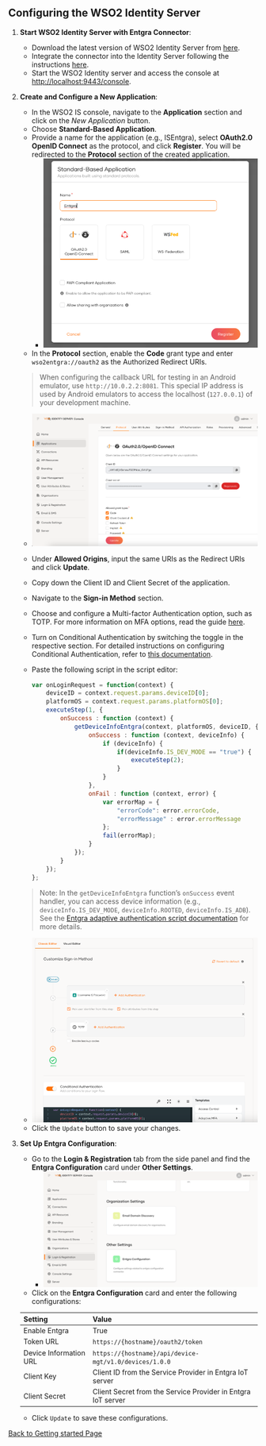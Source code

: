 ## Configuring the WSO2 Identity Server

1. **Start WSO2 Identity Server with Entgra Connector**:
    - Download the latest version of WSO2 Identity Server from [here](https://wso2.com/identity-server).
    - Integrate the connector into the Identity Server following the instructions [here](artifact.md).
    - Start the WSO2 Identity server and access the console at [http://localhost:9443/console](http://localhost:9443/carbon).

2. **Create and Configure a New Application**:
    - In the WSO2 IS console, navigate to the **Application** section and click on the *New Application* button.
    - Choose **Standard-Based Application**.
    - Provide a name for the application (e.g., ISEntgra), select **OAuth2.0 OpenID Connect** as the protocol, 
   and click **Register**. You will be redirected to the **Protocol** section of the created application.
        - <img src="../images/img_2.png" alt="Application Creation" width="450"/>
    - In the **Protocol** section, enable the **Code** grant type and enter `wso2entgra://oauth2` as the Authorized 
   Redirect URIs. 
   > When configuring the callback URL for testing in an Android emulator, use `http://10.0.2.2:8081`. This special
   > IP address is used by Android emulators to access the localhost (`127.0.0.1`) of your development machine.
    - <img src="../images/img_3.png" alt="Application Protocol" width="600"/>
    - Under **Allowed Origins**, input the same URIs as the Redirect URIs and click **Update**.
    - Copy down the Client ID and Client Secret of the application.
    - Navigate to the **Sign-in Method** section.
    - Choose and configure a Multi-factor Authentication option, such as TOTP. For more information on MFA options, read the guide [here](https://is.docs.wso2.com/en/next/guides/authentication/mfa/).
    - Turn on Conditional Authentication by switching the toggle in the respective section. For detailed instructions on configuring Conditional Authentication, 
   refer to [this documentation](https://is.docs.wso2.com/en/next/guides/authentication/conditional-auth/configure-conditional-auth/).
    - Paste the following script in the script editor:

       ```jsx
       var onLoginRequest = function(context) {
           deviceID = context.request.params.deviceID[0];
           platformOS = context.request.params.platformOS[0];
           executeStep(1, {
               onSuccess : function (context) {
                   getDeviceInfoEntgra(context, platformOS, deviceID, {
                       onSuccess : function (context, deviceInfo) {
                           if (deviceInfo) {
                               if(deviceInfo.IS_DEV_MODE == "true") {
                                   executeStep(2);
                               }
                           }
                       },
                       onFail : function (context, error) {
                           var errorMap = {
                               "errorCode": error.errorCode,
                               "errorMessage" : error.errorMessage
                           };
                           fail(errorMap);
                       }
                   });
               }
           }); 
       };
       ```

   >    Note: In the `getDeviceInfoEntgra` function’s `onSuccess` event handler, you can access device information 
   >    (e.g., `deviceInfo.IS_DEV_MODE`, `deviceInfo.ROOTED`, `deviceInfo.IS_ADB`). 
   >    See the [Entgra adaptive authentication script documentation](adaptive_script.md) for more details.
   - <img src="../images/img_4.png" alt="Entgra Configuration" width="600"/>
   - Click the `Update` button to save your changes.

3. **Set Up Entgra Configuration**:
    - Go to the **Login & Registration** tab from the side panel and find the **Entgra Configuration** 
   card under **Other Settings**.
      - <img src="../images/img.png" alt="Entgra Configuration" width="500"/>
    - Click on the **Entgra Configuration** card and enter the following configurations:

   | Setting                | Value                                                        |
   |------------------------|--------------------------------------------------------------|
   | Enable Entgra          | True                                                         |
   | Token URL              | `https://{hostname}/oauth2/token`                            |
   | Device Information URL | `https://{hostname}/api/device-mgt/v1.0/devices/1.0.0`       |
   | Client Key             | Client ID from the Service Provider in Entgra IoT server     |
   | Client Secret          | Client Secret from the Service Provider in Entgra IoT server |

    - Click `Update` to save these configurations.

[Back to Getting started Page](../README.md)
